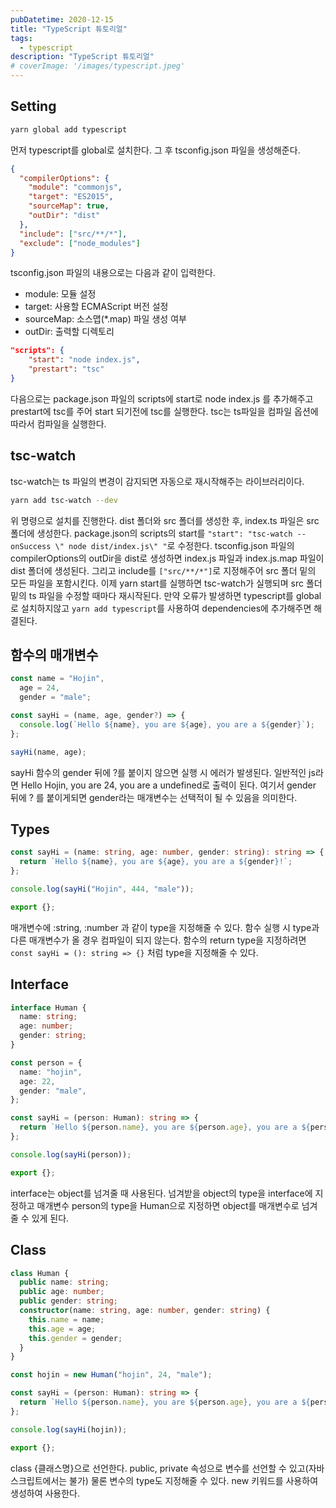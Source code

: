```yaml
---
pubDatetime: 2020-12-15
title: "TypeScript 튜토리얼"
tags:
  - typescript
description: "TypeScript 튜토리얼"
# coverImage: '/images/typescript.jpeg'
---
```


## Setting

```bash
yarn global add typescript
```

먼저 typescript를 global로 설치한다.
그 후 tsconfig.json 파일을 생성해준다.

```json
{
  "compilerOptions": {
    "module": "commonjs",
    "target": "ES2015",
    "sourceMap": true,
    "outDir": "dist"
  },
  "include": ["src/**/*"],
  "exclude": ["node_modules"]
}
```

tsconfig.json 파일의 내용으로는 다음과 같이 입력한다.

- module: 모듈 설정
- target: 사용할 ECMAScript 버전 설정
- sourceMap: 소스맵(\*.map) 파일 생성 여부
- outDir: 출력할 디렉토리

```json
"scripts": {
    "start": "node index.js",
    "prestart": "tsc"
}
```

다음으로는 package.json 파일의 scripts에 start로 node index.js 를 추가해주고
prestart에 tsc를 주어 start 되기전에 tsc를 실행한다.
tsc는 ts파일을 컴파일 옵션에 따라서 컴파일을 실행한다.

## tsc-watch

tsc-watch는 ts 파일의 변경이 감지되면 자동으로 재시작해주는 라이브러리이다.

```bash
yarn add tsc-watch --dev
```

위 명령으로 설치를 진행한다.
dist 폴더와 src 폴더를 생성한 후, index.ts 파일은 src 폴더에 생성한다.
package.json의 scripts의 start를 `"start": "tsc-watch --onSuccess \" node dist/index.js\" "`로 수정한다.
tsconfig.json 파일의 compilerOptions의 outDir을 dist로 생성하면 index.js 파일과 index.js.map 파일이 dist 폴더에 생성된다.
그리고 include를 `["src/**/*"]`로 지정해주어 src 폴더 밑의 모든 파일을 포함시킨다.
이제 yarn start를 실행하면 tsc-watch가 실행되며 src 폴더 밑의 ts 파일을 수정할 때마다 재시작된다.
만약 오류가 발생하면 typescript를 global로 설치하지않고 `yarn add typescript`를 사용하여 dependencies에 추가해주면 해결된다.

## 함수의 매개변수

```ts
const name = "Hojin",
  age = 24,
  gender = "male";

const sayHi = (name, age, gender?) => {
  console.log(`Hello ${name}, you are ${age}, you are a ${gender}`);
};

sayHi(name, age);
```

sayHi 함수의 gender 뒤에 ?를 붙이지 않으면 실행 시 에러가 발생된다.
일반적인 js라면 Hello Hojin, you are 24, you are a undefined로 출력이 된다.
여기서 gender 뒤에 ? 를 붙이게되면 gender라는 매개변수는 선택적이 될 수 있음을 의미한다.

## Types

```ts
const sayHi = (name: string, age: number, gender: string): string => {
  return `Hello ${name}, you are ${age}, you are a ${gender}!`;
};

console.log(sayHi("Hojin", 444, "male"));

export {};
```

매개변수에 :string, :number 과 같이 type을 지정해줄 수 있다.
함수 실행 시 type과 다른 매개변수가 올 경우 컴파일이 되지 않는다.
함수의 return type을 지정하려면 `const sayHi = (): string => {}` 처럼 type을 지정해줄 수 있다.

## Interface

```ts
interface Human {
  name: string;
  age: number;
  gender: string;
}

const person = {
  name: "hojin",
  age: 22,
  gender: "male",
};

const sayHi = (person: Human): string => {
  return `Hello ${person.name}, you are ${person.age}, you are a ${person.gender}!`;
};

console.log(sayHi(person));

export {};
```

interface는 object를 넘겨줄 때 사용된다.
넘겨받을 object의 type을 interface에 지정하고
매개변수 person의 type을 Human으로 지정하면 object를 매개변수로 넘겨줄 수 있게 된다.

## Class

```ts
class Human {
  public name: string;
  public age: number;
  public gender: string;
  constructor(name: string, age: number, gender: string) {
    this.name = name;
    this.age = age;
    this.gender = gender;
  }
}

const hojin = new Human("hojin", 24, "male");

const sayHi = (person: Human): string => {
  return `Hello ${person.name}, you are ${person.age}, you are a ${person.gender}!`;
};

console.log(sayHi(hojin));

export {};
```

class &#123;클래스명&#125;으로 선언한다.
public, private 속성으로 변수를 선언할 수 있고(자바스크립트에서는 불가)
물론 변수의 type도 지정해줄 수 있다.
new 키워드를 사용하여 생성하여 사용한다.
